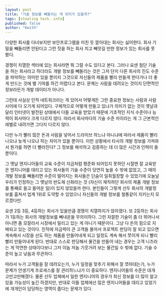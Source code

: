 ```yaml
---
layout: post
title: "기술 정보를 빼돌리는 게 의미가 있을까?"
tags: [stealing tech. info]
published: false
author: "Keith"
---
```


다양한 회사를 다녀보지만 보안프로그램을 미친 듯 깔아대는 회사는 싫어한다. 회사 기밀을 빼돌리면 안된다고 그런 짓을 하는 회사 치고 빼앗길 만한 정보가 있는 회사를 못 봤다. 

경쟁이 치열한 섹터에 있는 회사라면 뭐 그럴 수도 있다고 본다. 그러나 요샌 첨단 기술을 하는 회사라고 하더라도 개발 정보를 빼돌리는 것은 그저 단지 다른 회사의 진도 수준을 파악하는 의미만 있을 뿐이지 그것으로 자신들의 제품을 빨리 만들게 한다거나 더 좋게 만드는 것에 별 기여를 하긴 어렵다고 본다. 문제는 사람을 데려오는 것이지 단편적인 정보라든가 개발 데이터가 아니다.

그런데 사실상 인적 네트워크라는 게 있어서 어떻게든 그런 중요한 정보는 사람과 사람 사이에 다 오가게 되어있다. 구체적으로 어떻게 만들고 있냐가 의미가 없는 것이 옛날과 달리 인터넷이 발전된 상태에서 다들 교육을 받았기 때문에 기초적인 지식 수준이나 능력이 회사마다 크게 다르지 않다. 따라서 회사마다의 기술 수준 차이라는 게 그 근본적인 레벨로 내려가면 그다지 다르지 않다.

다만 누가 빨리 많은 돈과 사람을 넣어서 드라이브 하느냐 아니냐에 따라서 제품이 빨리 나오냐 늦게 나오냐 하는 차이가 있을 뿐이다. 이런 상황에서 타사의 개발 정보를 가져와서 뭔가를 하면 더 빨라진다? 그 정보를 해석하고 검증하는 데 더 많은 시간과 인력이 들 뿐이다. 

그 옛날 엔지니어들의 교육 수준이 지금처럼 평준화 되어있지 못하던 시절엔 잘 교육받은 엔지니어를 데리고 있는 회사들의 기술 수준이 당연히 높을 수 밖에 없었고, 그 때의 개발 정보를 빼돌리면 수준이 떨어지는 회사들은 단숨이 일취월장할 수 있었기에 오늘날 우리가 인정하는 그 옛날의 반도체 신화라는 것 (자신이 재직하던 회사의 제품 개발 정보를 통째로 들고 들어온 일)이 있지 않았을까 한다. 본인들이 그렇게 선두 회사의 개발정보를 훔쳐서 업계 1위로 도약할 수 있었으니 자신들의 개발 정보를 철통같이 지키는지 모르겠다만.

요샌 2등 3등, 4등하는 회사가 있을만큼 경쟁이 치열하지가 않아졌다. 또 2등하는 회사가 1등하는 회사의 개발정보를 빼내온들 무의미하다. 그런 자잘한 기술이 좀 더 뛰어나서 아니면 좀 모잘라서 시장에서 밀리고 있는 게 아니기 때문이다. 그냥 다 돈의 힘으로 지배되고 있는 것이다. 진작에 자금력이 큰 고객들 물어서 프로젝트 펀딩이 잘 되고 있으면 계속해서 시장을 선도 하는 제품을 만들어내게 되고 일정도 계속 해서 쪼이게 되니 빨리 빨리 만들어내게 된다. 반대로 스스로 펀딩해서 물건을 만들어 내는 경우는 고객 니즈라는 게 막연한 상태이다보니 그저 이놈 저놈 기웃거려 보는 물건일 수 밖에 없다. 기술 수준이 높고 낮음과 무관하다. 

따라서 누가 고객들을 잘 데려오는가, 누가 일정을 맞추기 위해서 잘 쪼아대는가, 누가 문제가 안생기게 프로세스를 잘 관리하느냐가 더 중요하다. 엔지니어들의 수준은 대개 고만고만해졌다. 물론 선두 업체에서 일한 엔지니어의 경우가 최신 정보를 더 많이 알고 있을 가능성이 높긴 하겠지만, 반대로 이들 업체에선 많은 엔지니어들을 데리고 있었기에 개개인이 담당하는 영역이 좁다는 문제가 있다. 